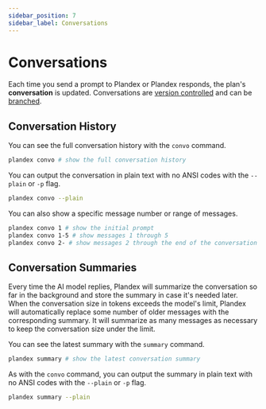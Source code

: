 ```yaml
---
sidebar_position: 7
sidebar_label: Conversations
---
```


# Conversations

Each time you send a prompt to Plandex or Plandex responds, the plan's **conversation** is updated. Conversations are [version controlled](./version-control.md) and can be [branched](./branches.md).

## Conversation History

You can see the full conversation history with the `convo` command.

```bash
plandex convo # show the full conversation history
```

You can output the conversation in plain text with no ANSI codes with the `--plain` or `-p` flag.

```bash
plandex convo --plain
```

You can also show a specific message number or range of messages.

```bash
plandex convo 1 # show the initial prompt
plandex convo 1-5 # show messages 1 through 5
plandex convo 2- # show messages 2 through the end of the conversation
```

## Conversation Summaries

Every time the AI model replies, Plandex will summarize the conversation so far in the background and store the summary in case it's needed later. When the conversation size in tokens exceeds the model's limit, Plandex will automatically replace some number of older messages with the corresponding summary. It will summarize as many messages as necessary to keep the conversation size under the limit.

You can see the latest summary with the `summary` command.

```bash
plandex summary # show the latest conversation summary
```

As with the `convo` command, you can output the summary in plain text with no ANSI codes with the `--plain` or `-p` flag.

```bash
plandex summary --plain
```

